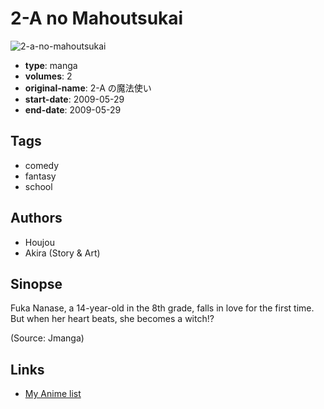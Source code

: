 # 2-A no Mahoutsukai

![2-a-no-mahoutsukai](https://cdn.myanimelist.net/images/manga/3/72609.jpg)

-   **type**: manga
-   **volumes**: 2
-   **original-name**: 2-A の魔法使い
-   **start-date**: 2009-05-29
-   **end-date**: 2009-05-29

## Tags

-   comedy
-   fantasy
-   school

## Authors

-   Houjou
-   Akira (Story & Art)

## Sinopse

Fuka Nanase, a 14-year-old in the 8th grade, falls in love for the first time. But when her heart beats, she becomes a witch!?

(Source: Jmanga)

## Links

-   [My Anime list](https://myanimelist.net/manga/41441/2-A_no_Mahoutsukai)
